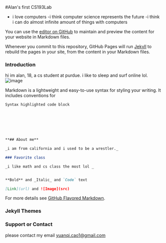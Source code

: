 #Alan's first CS193Lab
- i love computers
-i think computer science represents the future
-i think i can do almost infinite amount of things with computers

You can use the [editor on GitHub](https://github.com/kalutes/CS193_Fall18_Lab1/edit/master/index.md) to maintain and preview the content for your website in Markdown files.

Whenever you commit to this repository, GitHub Pages will run [Jekyll](https://jekyllrb.com/) to rebuild the pages in your site, from the content in your Markdown files.

### Introduction
hi im alan, 18, a cs student at purdue. i like to sleep and surf online lol.
![image](https://dsi.virginia.edu/og.jpg)

Markdown is a lightweight and easy-to-use syntax for styling your writing. It includes conventions for

```markdown
Syntax highlighted code block







**## About me**

_i am from california and i used to be a wrestler._

### Favorite class

_i like math and cs class the most lol _


**Bold** and _Italic_ and `Code` text

[Link](url) and ![Image](src)
```

For more details see [GitHub Flavored Markdown](https://guides.github.com/features/mastering-markdown/).

### Jekyll Themes

### Support or Contact
please contact my email yuanqi.cao1@gmail.com

